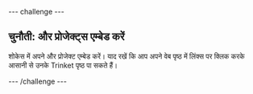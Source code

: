 \--- challenge \---

## चुनौती: और प्रोजेक्ट्स एम्बेड करें

शोकेस में अपने और प्रोजेक्ट एम्बेड करें। याद रखें कि आप अपने वेब पृष्ठ में लिंक्स पर क्लिक करके आसानी से उनके Trinket पृष्ठ पा सकते हैं।

\--- /challenge \---